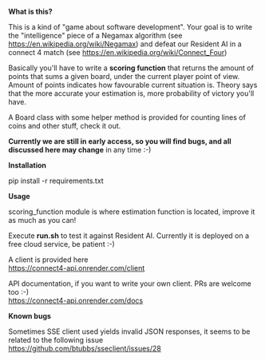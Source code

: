 **What is this?**

This is a kind of "game about software development".
Your goal is to write the "intelligence" piece of a Negamax algorithm (see https://en.wikipedia.org/wiki/Negamax) and defeat our Resident AI in a connect 4 match (see https://en.wikipedia.org/wiki/Connect_Four)

Basically you'll have to write a **scoring function** that returns the amount of points that sums a given board, under the current player point of view. Amount of points indicates how favourable current situation is.
Theory says that the more accurate your estimation is, more probability of victory you'll have.

A Board class with some helper method is provided for counting lines of coins and other stuff, check it out.

**Currently we are still in early access, so you will find bugs, and all discussed here may change** 
in any time :-)

**Installation**

pip install -r requirements.txt

**Usage**

scoring_function module is where estimation function is located, improve it as much as you can!

Execute **run.sh** to test it against Resident AI. Currently it is deployed on a free cloud service, be patient :-)

A client is provided here             
https://connect4-api.onrender.com/client

API documentation, if you want to write your own client. PRs are welcome too :-)  
https://connect4-api.onrender.com/docs

**Known bugs**

Sometimes SSE client used yields invalid JSON responses, it seems to be related to the following issue    
https://github.com/btubbs/sseclient/issues/28


